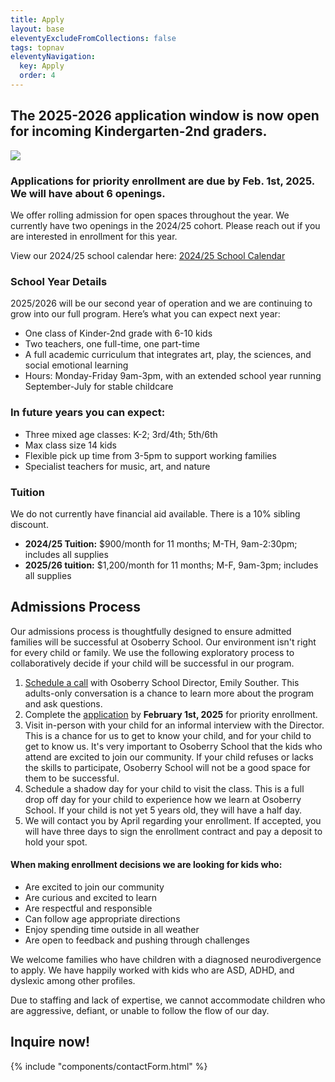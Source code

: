 ```yaml
---
title: Apply
layout: base
eleventyExcludeFromCollections: false
tags: topnav
eleventyNavigation:
  key: Apply
  order: 4
---
```

## The 2025-2026 application window is now open for incoming Kindergarten-2nd graders.

![](/assets/uploads/dice.jpg)

### Applications for priority enrollment are due by Feb. 1st, 2025. We will have about 6 openings.

We offer rolling admission for open spaces throughout the year. We currently have two openings in the 2024/25 cohort.  Please reach out if you are interested in enrollment for this year. 

View our 2024/25 school calendar here: [2024/25 School Calendar](<>)

### School Year Details

2025/2026 will be our second year of operation and we are continuing to grow into our full program. Here’s what you can expect next year: 

* One class of Kinder-2nd grade with 6-10 kids
* Two teachers, one full-time, one part-time
* A full academic curriculum that integrates art, play, the sciences, and social emotional learning
* Hours: Monday-Friday 9am-3pm, with an extended school year running September-July for stable childcare[](https://drive.google.com/file/d/1e5TnkgaQXAiuSo9aCAyUcKmbgB2-nRxs/view?usp=sharing)[](https://drive.google.com/file/d/1e5TnkgaQXAiuSo9aCAyUcKmbgB2-nRxs/view?usp=sharing)

### In future years you can expect:

* Three mixed age classes: K-2; 3rd/4th; 5th/6th
* Max class size 14 kids
* Flexible pick up time from 3-5pm to support working families 
* Specialist teachers for music, art, and nature 

### Tuition

We do not currently have financial aid available. There is a 10% sibling discount. 

* **2024/25 Tuition:** $900/month for 11 months; M-TH, 9am-2:30pm; includes all supplies
* **2025/26 tuition:** $1,200/month for 11 months; M-F, 9am-3pm; includes all supplies

## Admissions Process

Our admissions process is thoughtfully designed to ensure admitted families will be successful at Osoberry School. Our environment isn't right for every child or family. We use the following exploratory process to collaboratively decide if your child will be successful in our program. 

1. [Schedule a call](https://calendly.com/emily-u8ex/osoberry-school-info-session) with Osoberry School Director, Emily Souther. This adults-only conversation is a chance to learn more about the program and ask questions.
2. Complete the [application](https://docs.google.com/forms/d/1z6vYODLf0fMiU4QmmeVS1j7qAEgL7W4NZ8mBZ_2A-84/edit) by **February 1st, 2025** for priority enrollment.
3. Visit in-person with your child for an informal interview with the Director. This is a chance for us to get to know your child, and for your child to get to know us. It's very important to Osoberry School that the kids who attend are excited to join our community. If your child refuses or lacks the skills to participate, Osoberry School will not be a good space for them to be successful. 
4. Schedule a shadow day for your child to visit the class. This is a full drop off day for your child to experience how we learn at Osoberry School. If your child is not yet 5 years old, they will have a half day. 
5. We will contact you by April regarding your enrollment. If accepted, you will have three days to sign the enrollment contract and pay a deposit to hold your spot.

#### When making enrollment decisions we are looking for kids who:

* Are excited to join our community
* Are curious and excited to learn
* Are respectful and responsible
* Can follow age appropriate directions
* Enjoy spending time outside in all weather
* Are open to feedback and pushing through challenges

We welcome families who have children with a diagnosed neurodivergence to apply. We have happily worked with kids who are ASD, ADHD, and dyslexic among other profiles. 

Due to staffing and lack of expertise, we cannot accommodate children who are aggressive, defiant, or unable to follow the flow of our day. 

## Inquire now!

{% include "components/contactForm.html" %}
